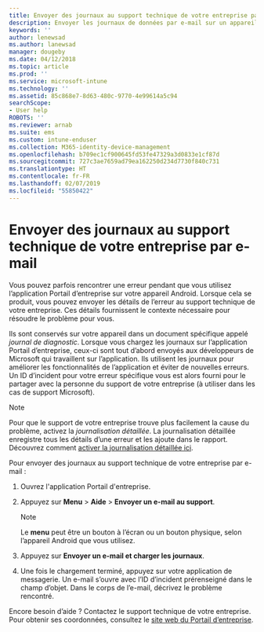 ```yaml
---
title: Envoyer des journaux au support technique de votre entreprise par e-mail | Microsoft Docs
description: Envoyer les journaux de données par e-mail sur un appareil Android
keywords: ''
author: lenewsad
ms.author: lanewsad
manager: dougeby
ms.date: 04/12/2018
ms.topic: article
ms.prod: ''
ms.service: microsoft-intune
ms.technology: ''
ms.assetid: 85c868e7-8d63-480c-9770-4e99614a5c94
searchScope:
- User help
ROBOTS: ''
ms.reviewer: arnab
ms.suite: ems
ms.custom: intune-enduser
ms.collection: M365-identity-device-management
ms.openlocfilehash: b709ec1cf900645fd53fe47329a3d0833e1cf87d
ms.sourcegitcommit: 727c3ae7659ad79ea162250d234d7730f840c731
ms.translationtype: HT
ms.contentlocale: fr-FR
ms.lasthandoff: 02/07/2019
ms.locfileid: "55850422"
---
```

# <a name="email-logs-to-your-company-support"></a>Envoyer des journaux au support technique de votre entreprise par e-mail

Vous pouvez parfois rencontrer une erreur pendant que vous utilisez l’application Portail d’entreprise sur votre appareil Android. Lorsque cela se produit, vous pouvez envoyer les détails de l’erreur au support technique de votre entreprise. Ces détails fournissent le contexte nécessaire pour résoudre le problème pour vous.  

Ils sont conservés sur votre appareil dans un document spécifique appelé _journal de diagnostic_. Lorsque vous chargez les journaux sur l’application Portail d’entreprise, ceux-ci sont tout d’abord envoyés aux développeurs de Microsoft qui travaillent sur l’application. Ils utilisent les journaux pour améliorer les fonctionnalités de l’application et éviter de nouvelles erreurs. Un ID d’incident pour votre erreur spécifique vous est alors fourni pour le partager avec la personne du support de votre entreprise (à utiliser dans les cas de support Microsoft).

> [!Note]
> Pour que le support de votre entreprise trouve plus facilement la cause du problème, activez la _journalisation détaillée_. La journalisation détaillée enregistre tous les détails d’une erreur et les ajoute dans le rapport. Découvrez comment [activer la journalisation détaillée ici](use-verbose-logging-to-help-your-it-administrator-fix-device-issues-android.md).  

Pour envoyer des journaux au support technique de votre entreprise par e-mail :

1.  Ouvrez l'application Portail d'entreprise.

2.  Appuyez sur **Menu** > **Aide** > **Envoyer un e-mail au support**.

    > [!NOTE]
    > Le **menu** peut être un bouton à l’écran ou un bouton physique, selon l’appareil Android que vous utilisez.

3.  Appuyez sur **Envoyer un e-mail et charger les journaux**.
4.  Une fois le chargement terminé, appuyez sur votre application de messagerie. Un e-mail s’ouvre avec l’ID d’incident prérenseigné dans le champ d’objet. Dans le corps de l’e-mail, décrivez le problème rencontré.  

Encore besoin d’aide ? Contactez le support technique de votre entreprise. Pour obtenir ses coordonnées, consultez le [site web du Portail d’entreprise](https://go.microsoft.com/fwlink/?linkid=2010980).
